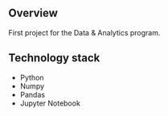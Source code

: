 ## Overview

First project for the Data & Analytics program.

## Technology stack

- Python
- Numpy
- Pandas
- Jupyter Notebook
